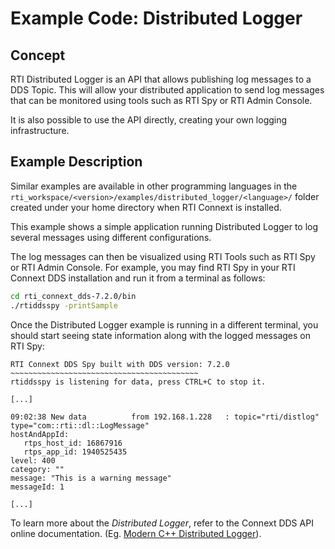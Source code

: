 # Example Code: Distributed Logger

## Concept

RTI Distributed Logger is an API that allows publishing log messages to a DDS Topic.
This will allow your distributed application to send log messages that can be monitored
using tools such as RTI Spy or RTI Admin Console.

It is also possible to use the API directly, creating your own logging infrastructure.

## Example Description

Similar examples are available in other programming languages in the
`rti_workspace/<version>/examples/distributed_logger/<language>/`
folder created under your home directory when RTI Connext is installed.

This example shows a simple application running Distributed Logger to
log several messages using different configurations.

The log messages can then be visualized using RTI Tools such as RTI Spy
or RTI Admin Console.
For example, you may find RTI Spy in your RTI Connext DDS installation
and run it from a terminal as follows:

```bash
cd rti_connext_dds-7.2.0/bin
./rtiddsspy -printSample
```

Once the Distributed Logger example is running in a different terminal,
you should start seeing state information along with the logged messages
on RTI Spy:

```text
RTI Connext DDS Spy built with DDS version: 7.2.0
~~~~~~~~~~~~~~~~~~~~~~~~~~~~~~~~~~~~~~~~~~
rtiddsspy is listening for data, press CTRL+C to stop it.

[...]

09:02:38 New data          from 192.168.1.228   : topic="rti/distlog" type="com::rti::dl::LogMessage"
hostAndAppId:
   rtps_host_id: 16867916
   rtps_app_id: 1940525435
level: 400
category: ""
message: "This is a warning message"
messageId: 1

[...]
```

To learn more about the *Distributed Logger*, refer to the Connext DDS
API online documentation. (Eg.
[Modern C++ Distributed Logger](https://community.rti.com/static/documentation/connext-dds/7.2.0/doc/api/connext_dds/distributed_logger/api_cpp2/index.html)).
